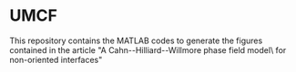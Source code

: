# UMCF
This repository contains the MATLAB codes to generate the figures contained in the article "A Cahn--Hilliard--Willmore phase field model\\ for non-oriented interfaces" 
